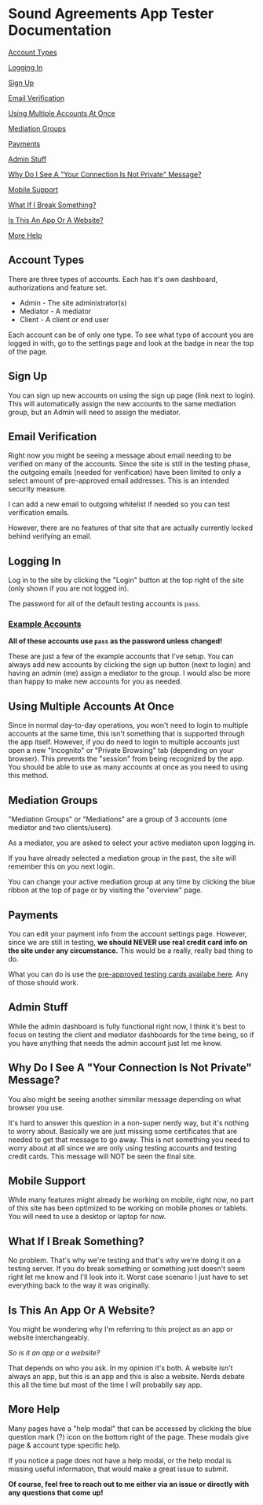 # Sound Agreements App Tester Documentation

[Account Types](#account-types)

[Logging In](#logging-in)

[Sign Up](#sign-up)

[Email Verification](#email-verification)

[Using Multiple Accounts At Once](#using-multiple-accounts-at-once)

[Mediation Groups](#mediation-groups)

[Payments](#payments)

[Admin Stuff](#admin-stuff)

[Why Do I See A "Your Connection Is Not Private" Message?](#why-do-i-see-a-your-connection-is-not-private-message)

[Mobile Support](#mobile-support)

[What If I Break Something?](#what-if-i-break-something)

[Is This An App Or A Website?](#is-this-an-app-or-a-website)

[More Help](#more-help)

## Account Types
There are three types of accounts. Each has it's own dashboard, authorizations and feature set. 
* Admin - The site administrator(s)
* Mediator - A mediator
* Client - A client or end user

Each account can be of only one type. To see what type of account you are logged in with, go to the settings page and look at the badge in near the top of the page.

## Sign Up
You can sign up new accounts on using the sign up page (link next to login). This will automatically assign the new accounts to the same mediation group, but an Admin will need to assign the mediator. 


## Email Verification
Right now you might be seeing a message about email needing to be verified on many of the accounts. Since the site is still in the testing phase, the outgoing emails (needed for verification) have been limited to only a select amount of pre-approved email addresses. This is an intended security measure. 

I can add a new email to outgoing whitelist if needed so you can test verification emails.

However, there are no features of that site that are actually currently locked behind verifying an email.

## Logging In
Log in to the site by clicking the "Login" button at the top right of the site (only shown if you are not logged in). 

The password for all of the default testing accounts is ```pass```.

### [Example Accounts](https://github.com/matdombrock/SA-Testing/blob/master/Example-Accounts.md)

**All of these accounts use ```pass``` as the password unless changed!**

These are just a few of the example accounts that I've setup. You can always add new accounts by clicking the sign up button (next to login) and having an admin (me) assign a mediator to the group. I would also be more than happy to make new accounts for you as needed. 

## Using Multiple Accounts At Once
Since in normal day-to-day operations, you won't need to login to multiple accounts at the same time, this isn't something that is supported through the app itself. However, if you do need to login to multiple accounts just open a new "Incognito" or "Private Browsing" tab (depending on your browser). This prevents the "session" from being recognized by the app. You should be able to use as many accounts at once as you need to using this method. 

## Mediation Groups
"Mediation Groups" or "Mediations" are a group of 3 accounts (one mediator and two clients/users).

As a mediator, you are asked to select your active mediaton upon logging in. 

If you have already selected a mediation group in the past, the site will remember this on you next login. 

You can change your active mediation group at any time by clicking the blue ribbon at the top of page or by visiting the "overview" page.

## Payments
You can edit your payment info from the account settings page. However, since we are still in testing, **we should NEVER use real credit card info on the site under any circumstance.** This would be a really, really bad thing to do. 

What you can do is use the [pre-approved testing cards availabe here](https://stripe.com/docs/testing#cards). Any of those should work. 

## Admin Stuff
While the admin dashboard is fully functional right now, I think it's best to focus on testing the client and mediator dashboards for the time being, so if you have anything that needs the admin account just let me know.

## Why Do I See A "Your Connection Is Not Private" Message?
You also might be seeing another simmilar message depending on what browser you use.

It's hard to answer this question in a non-super nerdy way, but it's nothing to worry about. Basically we are just missing some certificates that are needed to get that message to go away. This is not something you need to worry about at all since we are only using testing accounts and testing credit cards. This message will NOT be seen the final site.

## Mobile Support
While many features might already be working on mobile, right now, no part of this site has been optimized to be working on mobile phones or tablets. You will need to use a desktop or laptop for now. 

## What If I Break Something?
No problem. That's why we're testing and that's why we're doing it on a testing server. If you do break something or something just doesn't seem right let me know and I'll look into it. Worst case scenario I just have to set everything back to the way it was originally. 

## Is This An App Or A Website?
You might be wondering why I'm referring to this project as an app or website interchangeably. 

*So is it an app or a website?*

That depends on who you ask. In my opinion it's both. A website isn't always an app, but this is an app and this is also a website. Nerds debate this all the time but most of the time I will probablly say app.

## More Help
Many pages have a "help modal" that can be accessed by clicking the blue question mark (?) icon on the bottom right of the page. These modals give page & account type specific help. 

If you notice a page does not have a help modal, or the help modal is missing useful information, that would make a great issue to submit.

**Of course, feel free to reach out to me either via an issue or directly with any questions that come up!**
